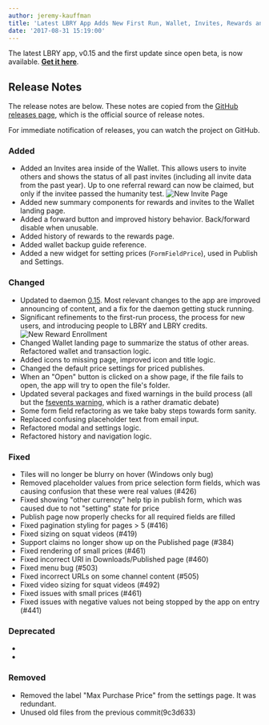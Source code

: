 ```yaml
---
author: jeremy-kauffman
title: 'Latest LBRY App Adds New First Run, Wallet, Invites, Rewards and More'
date: '2017-08-31 15:19:00'
---
```

The latest LBRY app, v0.15 and the first update since open beta, is now available. **[Get it here](https://lbry.io/get)**.

## Release Notes

The release notes are below. These notes are copied from the [GitHub releases page](https://github.com/lbryio/lbry-desktop/releases), which is the official source of release notes.

For immediate notification of releases, you can watch the project on GitHub.

### Added
  * Added an Invites area inside of the Wallet. This allows users to invite others and shows the status of all past invites (including all invite data from the past year). Up to one referral reward can now be claimed, but only if the invitee passed the humanity test. ![New Invite Page](https://spee.ch/5/newlbryinvitepage.png)
  * Added new summary components for rewards and invites to the Wallet landing page.
  * Added a forward button and improved history behavior. Back/forward disable when unusable.
  * Added history of rewards to the rewards page.
  * Added wallet backup guide reference.
  * Added a new widget for setting prices (`FormFieldPrice`), used in Publish and Settings.

### Changed
  * Updated to daemon [0.15](https://github.com/lbryio/lbry/releases). Most relevant changes to the app are improved announcing of content, and a fix for the daemon getting stuck running.
  * Significant refinements to the first-run process, the process for new users, and introducing people to LBRY and LBRY credits.
![New Reward Enrollment](https://spee.ch/9/newlbryrewardproof.png)
  * Changed Wallet landing page to summarize the status of other areas. Refactored wallet and transaction logic.
  * Added icons to missing page, improved icon and title logic.
  * Changed the default price settings for priced publishes.
  * When an "Open" button is clicked on a show page, if the file fails to open, the app will try to open the file's folder.
  * Updated several packages and fixed warnings in the build process (all but the [fsevents warning](https://github.com/yarnpkg/yarn/issues/3738), which is a rather dramatic debate)
  * Some form field refactoring as we take baby steps towards form sanity.
  * Replaced confusing placeholder text from email input.
  * Refactored modal and settings logic.
  * Refactored history and navigation logic.

### Fixed
  * Tiles will no longer be blurry on hover (Windows only bug)
  * Removed placeholder values from price selection form fields, which was causing confusion that these were real values (#426)
  * Fixed showing "other currency" help tip in publish form, which was caused due to not "setting" state for price
  * Publish page now properly checks for all required fields are filled
  * Fixed pagination styling for pages > 5 (#416)
  * Fixed sizing on squat videos (#419)
  * Support claims no longer show up on the Published page (#384)
  * Fixed rendering of small prices (#461)
  * Fixed incorrect URI in Downloads/Published page (#460)
  * Fixed menu bug (#503)
  * Fixed incorrect URLs on some channel content (#505)
  * Fixed video sizing for squat videos (#492)
  * Fixed issues with small prices (#461)
  * Fixed issues with negative values not being stopped by the app on entry (#441)

### Deprecated
  *
  *

### Removed
  * Removed the label "Max Purchase Price" from the settings page. It was redundant.
  * Unused old files from the previous commit(9c3d633)
